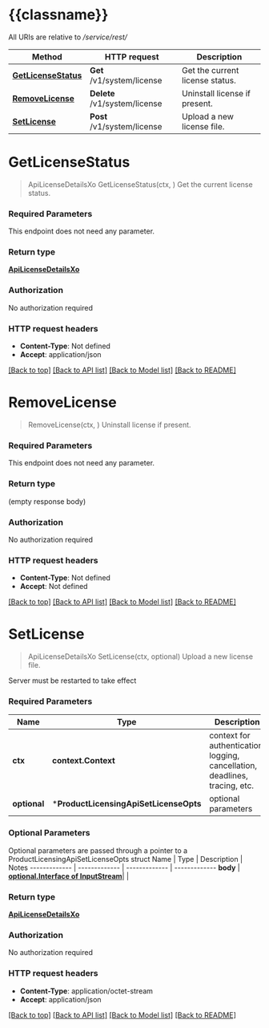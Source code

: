 # {{classname}}

All URIs are relative to */service/rest/*

Method | HTTP request | Description
------------- | ------------- | -------------
[**GetLicenseStatus**](ProductLicensingApi.md#GetLicenseStatus) | **Get** /v1/system/license | Get the current license status.
[**RemoveLicense**](ProductLicensingApi.md#RemoveLicense) | **Delete** /v1/system/license | Uninstall license if present.
[**SetLicense**](ProductLicensingApi.md#SetLicense) | **Post** /v1/system/license | Upload a new license file.

# **GetLicenseStatus**
> ApiLicenseDetailsXo GetLicenseStatus(ctx, )
Get the current license status.

### Required Parameters
This endpoint does not need any parameter.

### Return type

[**ApiLicenseDetailsXo**](ApiLicenseDetailsXO.md)

### Authorization

No authorization required

### HTTP request headers

 - **Content-Type**: Not defined
 - **Accept**: application/json

[[Back to top]](#) [[Back to API list]](../README.md#documentation-for-api-endpoints) [[Back to Model list]](../README.md#documentation-for-models) [[Back to README]](../README.md)

# **RemoveLicense**
> RemoveLicense(ctx, )
Uninstall license if present.

### Required Parameters
This endpoint does not need any parameter.

### Return type

 (empty response body)

### Authorization

No authorization required

### HTTP request headers

 - **Content-Type**: Not defined
 - **Accept**: Not defined

[[Back to top]](#) [[Back to API list]](../README.md#documentation-for-api-endpoints) [[Back to Model list]](../README.md#documentation-for-models) [[Back to README]](../README.md)

# **SetLicense**
> ApiLicenseDetailsXo SetLicense(ctx, optional)
Upload a new license file.

Server must be restarted to take effect

### Required Parameters

Name | Type | Description  | Notes
------------- | ------------- | ------------- | -------------
 **ctx** | **context.Context** | context for authentication, logging, cancellation, deadlines, tracing, etc.
 **optional** | ***ProductLicensingApiSetLicenseOpts** | optional parameters | nil if no parameters

### Optional Parameters
Optional parameters are passed through a pointer to a ProductLicensingApiSetLicenseOpts struct
Name | Type | Description  | Notes
------------- | ------------- | ------------- | -------------
 **body** | [**optional.Interface of InputStream**](InputStream.md)|  | 

### Return type

[**ApiLicenseDetailsXo**](ApiLicenseDetailsXO.md)

### Authorization

No authorization required

### HTTP request headers

 - **Content-Type**: application/octet-stream
 - **Accept**: application/json

[[Back to top]](#) [[Back to API list]](../README.md#documentation-for-api-endpoints) [[Back to Model list]](../README.md#documentation-for-models) [[Back to README]](../README.md)

